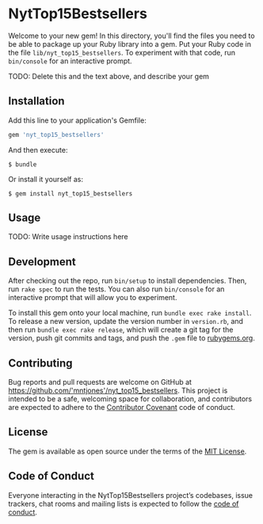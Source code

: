 # NytTop15Bestsellers

Welcome to your new gem! In this directory, you'll find the files you need to be able to package up your Ruby library into a gem. Put your Ruby code in the file `lib/nyt_top15_bestsellers`. To experiment with that code, run `bin/console` for an interactive prompt.

TODO: Delete this and the text above, and describe your gem

## Installation

Add this line to your application's Gemfile:

```ruby
gem 'nyt_top15_bestsellers'
```

And then execute:

    $ bundle

Or install it yourself as:

    $ gem install nyt_top15_bestsellers

## Usage

TODO: Write usage instructions here

## Development

After checking out the repo, run `bin/setup` to install dependencies. Then, run `rake spec` to run the tests. You can also run `bin/console` for an interactive prompt that will allow you to experiment.

To install this gem onto your local machine, run `bundle exec rake install`. To release a new version, update the version number in `version.rb`, and then run `bundle exec rake release`, which will create a git tag for the version, push git commits and tags, and push the `.gem` file to [rubygems.org](https://rubygems.org).

## Contributing

Bug reports and pull requests are welcome on GitHub at https://github.com/'mntjones'/nyt_top15_bestsellers. This project is intended to be a safe, welcoming space for collaboration, and contributors are expected to adhere to the [Contributor Covenant](http://contributor-covenant.org) code of conduct.

## License

The gem is available as open source under the terms of the [MIT License](https://opensource.org/licenses/MIT).

## Code of Conduct

Everyone interacting in the NytTop15Bestsellers project’s codebases, issue trackers, chat rooms and mailing lists is expected to follow the [code of conduct](https://github.com/'mntjones'/nyt_top15_bestsellers/blob/master/CODE_OF_CONDUCT.md).
